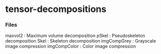 # tensor-decompositions
### Files
maxvol2 : Maximum volume decomposition
pSkel : Pseudoskeleton decomposition
Skel : Skeleton decomposition
imgCompGrey : Grayscale image compression
imgCompColor : Color image compression
